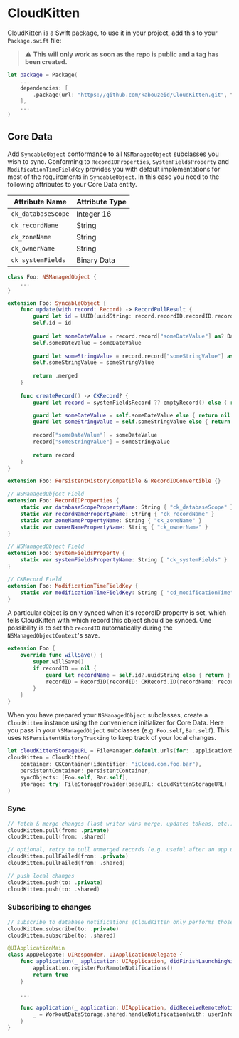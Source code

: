 # CloudKitten

CloudKitten is a Swift package, to use it in your project, add this to your `Package.swift` file:

> :warning: **This will only work as soon as the repo is public and a tag has been created.**
```swift
let package = Package(
    ...
    dependencies: [
        .package(url: "https://github.com/kabouzeid/CloudKitten.git", from: "0.1.0")
    ],
    ...
)
```

## Core Data

Add `SyncableObject` conformance to all `NSManagedObject` subclasses you wish to sync.
Conforming to `RecordIDProperties`, `SystemFieldsProperty` and `ModificationTimeFieldKey` provides you with default implementations for most of the requirements in `SyncableObject`. In this case you need to the following attributes to your Core Data entity.

| Attribute Name     | Attribute Type |
|--------------------|----------------|
| `ck_databaseScope` | Integer 16     |
| `ck_recordName`    | String         |
| `ck_zoneName`      | String         |
| `ck_ownerName`     | String         |
| `ck_systemFields`  | Binary Data    |

```swift
class Foo: NSManagedObject {
    ...
}

extension Foo: SyncableObject {
    func update(with record: Record) -> RecordPullResult {
        guard let id = UUID(uuidString: record.recordID.recordID.recordName) else { return .unmerged }
        self.id = id
        
        guard let someDateValue = record.record["someDateValue"] as? Date else { return .unmerged }
        self.someDateValue = someDateValue
        
        guard let someStringValue = record.record["someStringValue"] as? String else { return .unmerged }
        self.someStringValue = someStringValue
        
        return .merged
    }
    
    func createRecord() -> CKRecord? {
        guard let record = systemFieldsRecord ?? emptyRecord() else { return nil }

        guard let someDateValue = self.someDateValue else { return nil }
        guard let someStringValue = self.someStringValue else { return nil }
        
        record["someDateValue"] = someDateValue
        record["someStringValue"] = someStringValue
        
        return record
    }
}

extension Foo: PersistentHistoryCompatible & RecordIDConvertible {}

// NSManagedObject Field
extension Foo: RecordIDProperties {
    static var databaseScopePropertyName: String { "ck_databaseScope" }
    static var recordNamePropertyName: String { "ck_recordName" }
    static var zoneNamePropertyName: String { "ck_zoneName" }
    static var ownerNamePropertyName: String { "ck_ownerName" }
}

// NSManagedObject Field
extension Foo: SystemFieldsProperty {
    static var systemFieldsPropertyName: String { "ck_systemFields" }
}

// CKRecord Field
extension Foo: ModificationTimeFieldKey {
    static var modificationTimeFieldKey: String { "cd_modificationTime" }
}
```

A particular object is only synced when it's recordID property is set, which tells CloudKitten with which record this object should be synced.
One possibility is to set the `recordID` automatically during the `NSManagedObjectContext`'s save.

```swift
extension Foo {
    override func willSave() {
        super.willSave()
        if recordID == nil {
            guard let recordName = self.id?.uuidString else { return }
            recordID = RecordID(recordID: CKRecord.ID(recordName: recordName, zoneID: myZoneID), databaseScope: .private)
        }
    }
}
```

When you have prepared your `NSManagedObject` subclasses, create  a `CloudKitten` instance using the convenience initializer for Core Data.
Here you pass in your  `NSManagedObject` subclasses (e.g. `Foo.self`, `Bar.self`).
This uses `NSPersistentHistoryTracking` to keep track of your local changes.

```swift
let cloudKittenStorageURL = FileManager.default.urls(for: .applicationSupportDirectory, in: .userDomainMask).first!.appendingPathComponent("CloudKitten")
cloudKitten = CloudKitten(
    container: CKContainer(identifier: "iCloud.com.foo.bar"),
    persistentContainer: persistentContainer,
    syncObjects: [Foo.self, Bar.self],
    storage: try! FileStorageProvider(baseURL: cloudKittenStorageURL)
)
```

### Sync

```swift
// fetch & merge changes (last writer wins merge, updates tokens, etc.)
cloudKitten.pull(from: .private)
cloudKitten.pull(from: .shared)

// optional, retry to pull unmerged records (e.g. useful after an app update)
cloudKitten.pullFailed(from: .private)
cloudKitten.pullFailed(from: .shared)

// push local changes
cloudKitten.push(to: .private)
cloudKitten.push(to: .shared)
```

### Subscribing to changes
```swift
// subscribe to database notifications (CloudKitten only performs those once)
cloudKitten.subscribe(to: .private)
cloudKitten.subscribe(to: .shared)
```

```swift
@UIApplicationMain
class AppDelegate: UIResponder, UIApplicationDelegate {
    func application(_ application: UIApplication, didFinishLaunchingWithOptions launchOptions: [UIApplication.LaunchOptionsKey: Any]?) -> Bool {
        application.registerForRemoteNotifications()
        return true
    }
    
    ...
    
    func application(_ application: UIApplication, didReceiveRemoteNotification userInfo: [AnyHashable : Any], fetchCompletionHandler completionHandler: @escaping (UIBackgroundFetchResult) -> Void) {
        _ = WorkoutDataStorage.shared.handleNotification(with: userInfo, completionHandler: completionHandler)
    }
}
```
